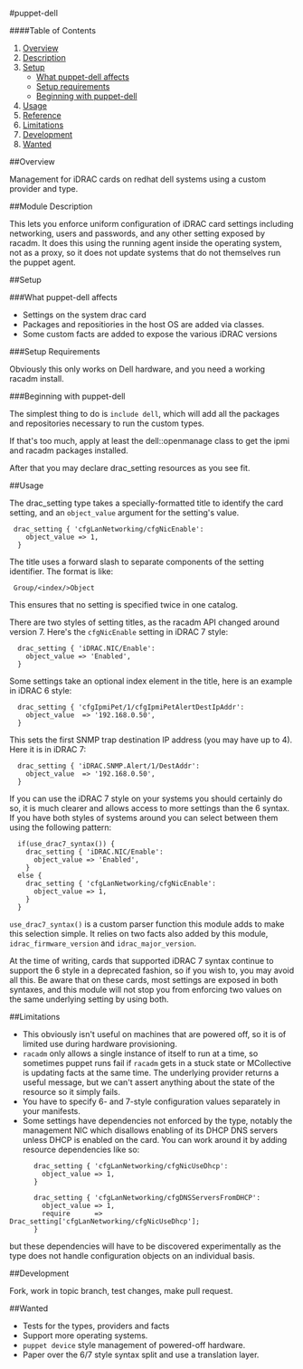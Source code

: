 #puppet-dell

####Table of Contents

1. [Overview](#overview)
2. [Description ](#module-description)
3. [Setup](#setup)
    * [What puppet-dell affects](#what-puppet-dell-affects)
    * [Setup requirements](#setup-requirements)
    * [Beginning with puppet-dell](#beginning-with-puppet-dell)
4. [Usage](#usage)
5. [Reference](#reference)
5. [Limitations](#limitations)
6. [Development](#development)
7. [Wanted](#wanted)

##Overview

Management for iDRAC cards on redhat dell systems using a custom provider and type.

##Module Description

This lets you enforce uniform configuration of iDRAC card settings including networking, users and passwords, and any other setting exposed by racadm. It does this using the running agent inside the operating system, not as a proxy, so it does not update systems that do not themselves run the puppet agent. 

##Setup

###What puppet-dell affects

* Settings on the system drac card
* Packages and repositiories in the host OS are added via classes.
* Some custom facts are added to expose the various iDRAC versions

###Setup Requirements

Obviously this only works on Dell hardware, and you need a working racadm install.
  
###Beginning with puppet-dell

The simplest thing to do is `include dell`, which will add all the packages and repositories necessary to run the custom types.

If that's too much, apply at least the dell::openmanage class to get the ipmi and racadm packages installed. 

After that you may declare drac_setting resources as you see fit.

##Usage

The drac_setting type takes a specially-formatted title to identify the card setting, and an `object_value` argument for the setting's value.

     drac_setting { 'cfgLanNetworking/cfgNicEnable':
        object_value => 1,
      }

The title uses a forward slash to separate components of the setting identifier. The format is like:

     Group/<index/>Object

This ensures that no setting is specified twice in one catalog. 

There are two styles of setting titles, as the racadm API changed around version 7. Here's the `cfgNicEnable` setting in iDRAC 7 style:

      drac_setting { 'iDRAC.NIC/Enable':
        object_value => 'Enabled',
      }


Some settings take an optional index element in the title, here is an example in iDRAC 6 style:

      drac_setting { 'cfgIpmiPet/1/cfgIpmiPetAlertDestIpAddr':
        object_value  => '192.168.0.50',
      }

This sets the first SNMP trap destination IP address (you may have up to 4). Here it is in iDRAC 7:

      drac_setting { 'iDRAC.SNMP.Alert/1/DestAddr':
        object_value  => '192.168.0.50',
      }

If you can use the iDRAC 7 style on your systems you should certainly do so, it is much clearer and allows access to more settings than the 6 syntax. If you have both styles of systems around you can select between them using the following pattern:

      if(use_drac7_syntax()) {
        drac_setting { 'iDRAC.NIC/Enable':
          object_value => 'Enabled',
        }
      else {
        drac_setting { 'cfgLanNetworking/cfgNicEnable':
          object_value => 1,
        }
      }

`use_drac7_syntax()` is a custom parser function this module adds to make this selection simple. It relies on two facts also added by this module, `idrac_firmware_version` and `idrac_major_version`. 

At the time of writing, cards that supported iDRAC 7 syntax continue to support the 6 style in a deprecated fashion, so if you wish to, you may avoid all this. Be aware that on these cards, most settings are exposed in both syntaxes, and this module will not stop you from enforcing two values on the same underlying setting by using both.

##Limitations

* This obviously isn't useful on machines that are powered off, so it is of limited use during hardware provisioning.
* `racadm` only allows a single instance of itself to run at a time, so sometimes puppet runs fail if `racadm` gets in a stuck state or MCollective is updating facts at the same time. The underlying provider returns a useful message, but we can't assert anything about the state of the resource so it simply fails. 
* You have to specify 6- and 7-style configuration values separately in your manifests. 
* Some settings have dependencies not enforced by the type, notably the management NIC which disallows enabling of its DHCP DNS servers unless DHCP is enabled on the card. You can work around it by adding resource dependencies like so:

```
      drac_setting { 'cfgLanNetworking/cfgNicUseDhcp':
        object_value => 1,
      }
      
      drac_setting { 'cfgLanNetworking/cfgDNSServersFromDHCP':
        object_value => 1,
        require      => Drac_setting['cfgLanNetworking/cfgNicUseDhcp'];
      }
```

but these dependencies will have to be discovered experimentally as the type does not handle configuration objects on an individual basis.

##Development

Fork, work in topic branch, test changes, make pull request. 

##Wanted

* Tests for the types, providers and facts
* Support more operating systems.
* `puppet device` style management of powered-off hardware.
* Paper over the 6/7 style syntax split and use a translation layer.
